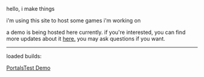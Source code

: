 hello, i make things

i'm using this site to host some games i'm working on

a demo is being hosted here currently. if you're interested, you can find more updates about it [here.](https://twitter.com/GorgiGames) you may ask questions if you want.

---

loaded builds:

[PortalsTest Demo](https://mychade.github.io/PortalsTest/index.html)
